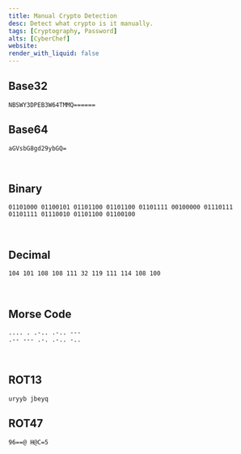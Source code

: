 ```yaml
---
title: Manual Crypto Detection
desc: Detect what crypto is it manually.
tags: [Cryptography, Password]
alts: [CyberChef]
website:
render_with_liquid: false
---
```


## Base32

```
NBSWY3DPEB3W64TMMQ======
```

## Base64

```
aGVsbG8gd29ybGQ=
```

<br />

## Binary

```
01101000 01100101 01101100 01101100 01101111 00100000 01110111 01101111 01110010 01101100 01100100
```

<br />

## Decimal

```
104 101 108 108 111 32 119 111 114 108 100
```

<br />

## Morse Code

```
.... . .-.. .-.. ---
.-- --- .-. .-.. -..
```

<br />

## ROT13

```
uryyb jbeyq
```

## ROT47

```
96==@ H@C=5
```